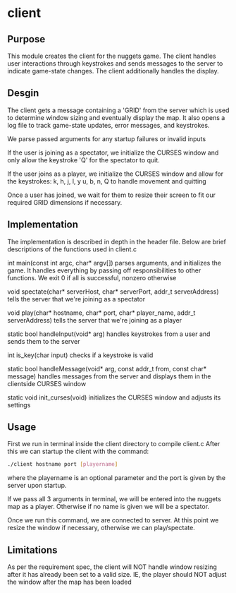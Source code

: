 # client

## Purpose
This module creates the client for the nuggets game. The client handles user interactions through keystrokes and sends messages
to the server to indicate game-state changes. The client additionally handles the display.

## Desgin
The client gets a message containing a 'GRID' from the server which is used to determine window sizing and eventually display the map.
It also opens a log file to track game-state updates, error messages, and keystrokes. 

We parse passed arguments for any startup failures or invalid inputs

If the user is joining as a spectator, we initialize the CURSES window and only allow the keystroke 'Q' for the spectator to quit.

If the user joins as a player, we initialize the CURSES window and allow for the keystrokes: k, h, j, l, y u, b, n, Q to handle movement
and quitting

Once a user has joined, we wait for them to resize their screen to fit our required GRID dimensions if necessary.

## Implementation

The implementation is described in depth in the header file. Below are brief descriptions of the functions used in client.c

int main(const int argc, char* argv[]) parses arguments, and initializes the game. It handles everything by passing off responsibilities to other functions. We exit 0 if all is successful, nonzero otherwise

void spectate(char* serverHost, char* serverPort, addr_t serverAddress) tells the server that we're joining as a spectator

void play(char* hostname, char* port, char* player_name, addr_t serverAddress) tells the server that we're joining as a player

static bool handleInput(void* arg) handles keystrokes from a user and sends them to the server

int is_key(char input) checks if a keystroke is valid

static bool handleMessage(void* arg, const addr_t from, const char* message) handles messages from the server and displays them in the clientside CURSES window

static void init_curses(void) initializes the CURSES window and adjusts its settings

## Usage
First we run <make> in terminal inside the client directory to compile client.c
After this we can startup the client with the command:
```bash
./client hostname port [playername]
```
where the playername is an optional parameter and the port is given by the server upon startup.

If we pass all 3 arguments in terminal, we will be entered into the nuggets map as a player. Otherwise if no name is given we will be a
spectator.

Once we run this command, we are connected to server. At this point we resize the window if necessary, otherwise we can play/spectate.

## Limitations
As per the requirement spec, the client will NOT handle window resizing after it has already been set to a valid size. IE, the player should NOT adjust the window after the map has been loaded
